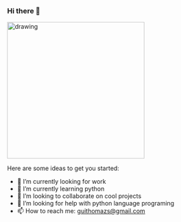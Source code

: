 ### Hi there 👋

<img src="https://www.wallpapertip.com/wmimgs/95-957046_papel-de-parede-astronauta-desenho.jpg" alt="drawing" width="320"/>

Here are some ideas to get you started:

- 🔭 I’m currently looking for work
- 🌱 I’m currently learning python
- 👯 I’m looking to collaborate on cool projects    
- 🤔 I’m looking for help with python language programing 
- 📫 How to reach me: guithomazs@gmail.com
